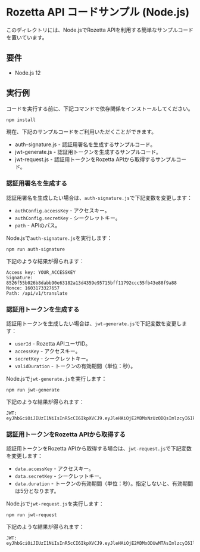 # Rozetta API コードサンプル (Node.js)

このディレクトリには、Node.jsでRozetta APIを利用する簡単なサンプルコードを置いています。

## 要件

* Node.js 12

## 実行例

コードを実行する前に、下記コマンドで依存関係をインストールしてください。

```
npm install
```

現在、下記のサンプルコードをご利用いただくことができます。

* auth-signature.js - 認証用署名を生成するサンプルコード。
* jwt-generate.js - 認証用トークンを生成するサンプルコード。
* jwt-request.js - 認証用トークンをRozetta APIから取得するサンプルコード。

### 認証用署名を生成する

認証用署名を生成したい場合は、`auth-signature.js`で下記変数を変更します：

* `authConfig.accessKey` - アクセスキー。
* `authConfig.secretKey` - シークレットキー。
* `path` - APIのパス。

Node.jsで`auth-signature.js`を実行します：

```
npm run auth-signature
```

下記のような結果が得られます：

```
Access key: YOUR_ACCESSKEY
Signature: 8526f55b026b8dabb90e63182a13d4359e95715bff11792ccc55fb43e88f9a88
Nonce: 1603173327657
Path: /api/v1/translate
```

### 認証用トークンを生成する

認証用トークンを生成したい場合は、`jwt-generate.js`で下記変数を変更します：

* `userId` - Rozetta APIユーザID。
* `accessKey` - アクセスキー。
* `secretKey` - シークレットキー。
* `validDuration` - トークンの有効期間（単位：秒）。

Node.jsで`jwt-generate.js`を実行します：

```
npm run jwt-generate
```

下記のような結果が得られます：

```
JWT: eyJhbGciOiJIUzI1NiIsInR5cCI6IkpXVCJ9.eyJleHAiOjE2MDMxNzUzODQsImlzcyI6Ik15VXNlcklEIiwiYWNjZXNzS2V5IjoibXktYWNjZXNzLWtleSIsImlhdCI6MTYwMzE3MzU4NH0.8TV7YC10OT8p4gAZ0zvowb3nyPcfznGivXpZfFseO0w
```

### 認証用トークンをRozetta APIから取得する

認証用トークンをRozetta APIから取得する場合は、`jwt-request.js`で下記変数を変更します：

* `data.accessKey` - アクセスキー。
* `data.secretKey` - シークレットキー。
* `data.duration` - トークンの有効期間（単位：秒）。指定しないと、有効期間は5分となります。

Node.jsで`jwt-request.js`を実行します：

```
npm run jwt-request
```

下記のような結果が得られます：

```
JWT: eyJhbGciOiJIUzI1NiIsInR5cCI6IkpXVCJ9.eyJleHAiOjE2MDMxODUwMTAsImlzcyI6IlJvemV0dGEgQVBJIiwiYWNjZXNzS2V5IjoiZGFhZjQwZTcyY2YyNmUwNDNmODRmMWU0Y2NiYmY0NDc5NDk3ZmE0MGE1NmY4Yjc4MDBmOGU2ZWE1OGVkYmE0MCIsImlhdCI6MTYwMzE4NDcxMH0.tlPHI5AXYBNbe7U0hW6nyUPc83KfvW6KNkDfIcEi_lM
```
